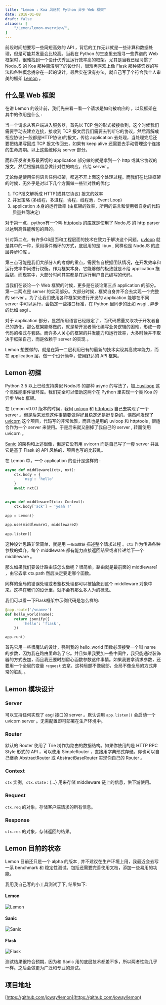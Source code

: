 ```yaml
---
title: "Lemon : Koa 风格的 Python 异步 Web 框架"
date: 2018-01-08
draft: false
aliases: [
    "/Lemon/lemon-overview/",
]
---
```


前段时间想要写一些简短高效的 API ，背后的工作无非就是一些计算和数据处理，但是可能并发量会比较高。当我在 Python 的生态里去搜寻一些靠谱的 Web 框架时，很难找到一个设计优秀且运行效率高的框架。尤其是当我已经习惯了 NodeJS 的 Koa 那种简洁明了的设计时，很难再喜欢上像 Flask 那种装饰器的写法和各种概念拢杂在一起的设计。最后实在没有办法，就自己写了个符合我个人审美的框架 [Lemon](https://github.com/joway/lemon) 。

## 什么是 Web 框架

在讲 Lemon 的设计前，我们先来看一看一个请求是如何被响应的 ，以及框架在其中的作用是什么 :

当一个请求从客户端进入服务器，首先以 TCP 包的形式被接收到，这个时候我们需要手动去建立连接，接收到 TCP 报文后我们需要去判断它的协议，然后再解成相应协议(一般都是HTTP协议)的报文，传给 application 去处理，当处理完后还要把结果写回成 TCP 报文传回去，如果有 keep alive 还需要去手动管理这个连接的生命周期。以上这些统称为 server 部分。

而和开发者关系最密切的 application 部分做的就是拿到一个 http 或其它协议的报文，然后根据其信息做针对性的响应，传给 server 。

无论你是使用任何语言任何框架，都逃不开上面这个处理过程。而我们在比较框架的时候，无外乎是对以下几个方面做一些针对性的优化:

1. TCP报文解析成 HTTP(或其它协议) 报文的效率
2. 并发策略 (多线程，多进程，协程，线程池，Event Loop)
3. application 本身的运行效率 (由框架的效率，所用的语言和使用者自身的代码质量共同决定)

对于第一点，python有一个叫 [httptools](https://github.com/MagicStack/httptools) 的库就是使用了 NodeJS 的 http parser 以达到高性能解包的目的。

针对第二点，有许多OS层面和工程层面的技术在致力于解决这个问题。[uvloop](https://github.com/MagicStack/uvloop) 就是其中的一种，采用事件循环的方式，底层用的是 libuv , 同样也是 NodeJS 的底层异步IO库 。

第三点可能是我们大部分人的考虑的重点，需要各自根据团队情况，在开发效率和运行效率中间进行权衡。作为框架本身，它能够做的极致就是不给 application 拖后腿，而现实中，大部分时间其实都是在运行用户自己编写的代码。

当我们在谈论一个 Web 框架的时候，更多是在谈论第三点 application 的部分。第一二两点是 server 的实现部分。大部分时候，框架自身并不会去实现一个完整的 server 。为了让我们使用各种框架来进行开发的 application 能够在不同 server 中可以运行，会指定一些接口标准，在 Python 里同步的比如 wsgi , 异步的比如 asgi 。

对于 application 部分，显然所用语言已经限定了，而代码质量又取决于开发者自己的造化，那么框架能够做的，就是帮开发者简化编写业务逻辑的困难，形成一套代码的格式与套路。而许多人关心的框架的并发能力和运行效率，大多时候并不取决于框架自己，而是依赖于 server 的实现 。

Lemon 想要做的，就是在第一二层利用已有的最新的技术实现其高效率能力，而在 application 层，做一个设计简单，使用舒适的 API 框架。

## Lemon 初探

Python 3.5 以上已经支持类似 NodeJS 的那种 async 的写法了，加上[uviloop](https://github.com/MagicStack/uvloop) 这个高性能事件循环库。我们完全可以借助这两个在 Python 里实现一个类 Koa 的异步 Web 框架。

在 Lemon v0.0.1 版本的时候，我用 [uvloop](https://github.com/MagicStack/uvloop) 和 [httptools](https://github.com/MagicStack/httptools) 自己去实现了一个 server 。但是后来发现这件事情要做得好且稳定还是挺复杂的。偶然间发现了 [uvicorn](https://github.com/encode/uvicorn) 这个项目，代码写的非常优雅，而且也是用的 uvloop 和 httptools , 很适合作为一个 server 来使用。于是后来就又删掉了我自己的 server , 转而使用 uvicorn 。

[Sanic](https://github.com/channelcat/sanic/) 的架构和上述很像，但是它没有用 uvicorn 而是自己写了一套 server 并且它是基于 Flask 的 API 风格的，项目也写的比较乱。

在 Lemon 中，一个 application 的设计是这样的 :

```python
async def middleware1(ctx, nxt):
    ctx.body = {
        'msg': 'hello'
    }
    await nxt()

	
async def middleware2(ctx: Context):
    ctx.body['ack'] = 'yeah !'
	
app = Lemon()
	
app.use(middleware1, middleware2)
	
app.listen()
```

这种设计思路非常简单，就是用 `一条函数链` 描述整个请求过程 。`ctx` 作为传递各种参数的媒介，每个 middleware 都有能力直接返回结果或者传递给下一个 middleware 。

那么如果我们要设计路由该怎么做呢 ? 很简单，路由就是最前面的 middleware1 ，由它去拿 ctx.path 然后决定要走哪个函数。

同样的全局的错误处理或者鉴权处理都可以被抽象到这个 middleware 对象中来。这样在我们的设计里，就不会有那么多人为的概念。

我们可以看一下Flask框架中示例代码是怎么样的:

```python
@app.route('/<name>')
def hello_world(name):
    return jsonify({
        'hello': 'flask',
    })

app.run()
```

首先它用一些很魔法的设计，强制我的 hello_world 函数必须接受一个叫 name 的参数，因为我在路由里命名了它。并且如果我要加一些中间件，我只能通过装饰器的方式去加，而且我还要时刻留心函数参数这件事情。如果我要拿请求参数，还要用一个全局的变量 `request` 去拿。这种局部不像局部，全局不像全局的方式非常的脏乱 。

## Lemon 模块设计

### Server

可以支持任何实现了 asgi 接口的 server 。默认调用 `app.listen()` 会启动一个 uvicorn server 。无需配置即可部署在生产环境中。

### Router

默认的 Router 使用了 Trie 树作为路由的数据结构。如果你使用的是 HTTP RPC Style 形式的 API ，可以使用 SimpleRouter ，直接用字典形式存储。你也可以自己继承 AbstractRouter 或 AbstractBaseRouter 实现你自己的 Router 。

### Context

`ctx` 实例，`ctx.state` : {...} 用来存储 middleware 链上的信息，供下游使用。

### Request 

`ctx.req` 的对象，存储客户端请求的所有信息。

### Response

`ctx.res` 的对象，存储返回的结果。

## Lemon 目前的状态

Lemon 目前还只是一个 alpha 的版本 , 并不建议在生产环境上用，我最近会去写一系 benchmark 和 稳定性测试。包括还需要完善使用文档，添加一些易用的功能。

我用我自己写的小工具测试了下, 结果如下:

#### Lemon

![Lemon](https://cdn.joway.io/images/1515340517.png?imageMogr2/thumbnail/!70p)

#### Sanic

![Sanic](https://cdn.joway.io/images/1515340610.png?imageMogr2/thumbnail/!70p)

#### Flask

![Flask](https://cdn.joway.io/images/1515340570.png?imageMogr2/thumbnail/!70p)

测试结果很符合预期，因为和 Sanic 用的底层技术都差不多，所以两者性能几乎一样。之后会做更为广泛和专业的测试。


## 项目地址

[https://github.com/joway/lemon](https://github.com/joway/lemon)